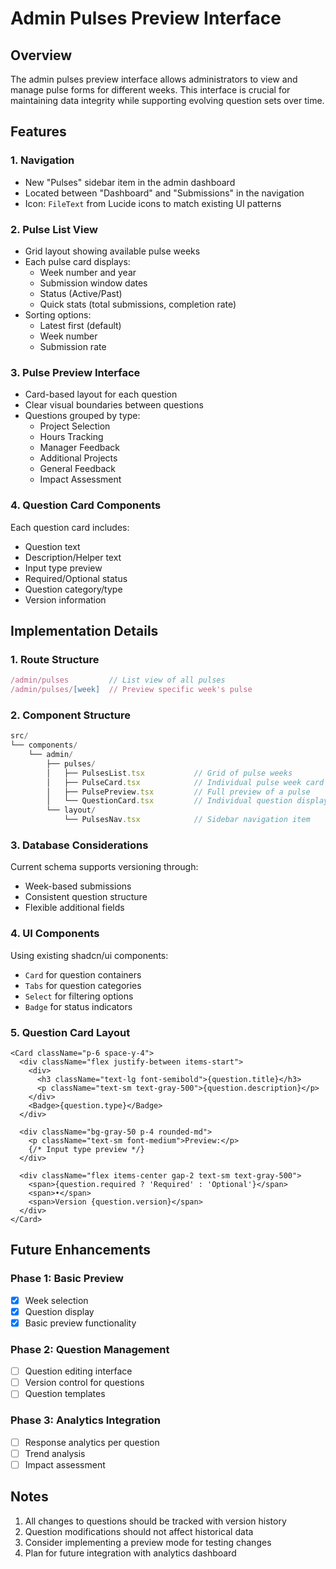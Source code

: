 # Admin Pulses Preview Interface

## Overview
The admin pulses preview interface allows administrators to view and manage pulse forms for different weeks. This interface is crucial for maintaining data integrity while supporting evolving question sets over time.

## Features

### 1. Navigation
- New "Pulses" sidebar item in the admin dashboard
- Located between "Dashboard" and "Submissions" in the navigation
- Icon: `FileText` from Lucide icons to match existing UI patterns

### 2. Pulse List View
- Grid layout showing available pulse weeks
- Each pulse card displays:
  - Week number and year
  - Submission window dates
  - Status (Active/Past)
  - Quick stats (total submissions, completion rate)
- Sorting options:
  - Latest first (default)
  - Week number
  - Submission rate

### 3. Pulse Preview Interface
- Card-based layout for each question
- Clear visual boundaries between questions
- Questions grouped by type:
  - Project Selection
  - Hours Tracking
  - Manager Feedback
  - Additional Projects
  - General Feedback
  - Impact Assessment

### 4. Question Card Components
Each question card includes:
- Question text
- Description/Helper text
- Input type preview
- Required/Optional status
- Question category/type
- Version information

## Implementation Details

### 1. Route Structure
```typescript
/admin/pulses         // List view of all pulses
/admin/pulses/[week]  // Preview specific week's pulse
```

### 2. Component Structure
```typescript
src/
└── components/
    └── admin/
        ├── pulses/
        │   ├── PulsesList.tsx           // Grid of pulse weeks
        │   ├── PulseCard.tsx            // Individual pulse week card
        │   ├── PulsePreview.tsx         // Full preview of a pulse
        │   └── QuestionCard.tsx         // Individual question display
        └── layout/
            └── PulsesNav.tsx            // Sidebar navigation item
```

### 3. Database Considerations
Current schema supports versioning through:
- Week-based submissions
- Consistent question structure
- Flexible additional fields

### 4. UI Components
Using existing shadcn/ui components:
- `Card` for question containers
- `Tabs` for question categories
- `Select` for filtering options
- `Badge` for status indicators

### 5. Question Card Layout
```tsx
<Card className="p-6 space-y-4">
  <div className="flex justify-between items-start">
    <div>
      <h3 className="text-lg font-semibold">{question.title}</h3>
      <p className="text-sm text-gray-500">{question.description}</p>
    </div>
    <Badge>{question.type}</Badge>
  </div>
  
  <div className="bg-gray-50 p-4 rounded-md">
    <p className="text-sm font-medium">Preview:</p>
    {/* Input type preview */}
  </div>
  
  <div className="flex items-center gap-2 text-sm text-gray-500">
    <span>{question.required ? 'Required' : 'Optional'}</span>
    <span>•</span>
    <span>Version {question.version}</span>
  </div>
</Card>
```

## Future Enhancements

### Phase 1: Basic Preview
- [x] Week selection
- [x] Question display
- [x] Basic preview functionality

### Phase 2: Question Management
- [ ] Question editing interface
- [ ] Version control for questions
- [ ] Question templates

### Phase 3: Analytics Integration
- [ ] Response analytics per question
- [ ] Trend analysis
- [ ] Impact assessment

## Notes
1. All changes to questions should be tracked with version history
2. Question modifications should not affect historical data
3. Consider implementing a preview mode for testing changes
4. Plan for future integration with analytics dashboard
